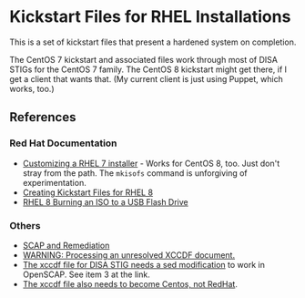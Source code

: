 # Kickstart Files for RHEL Installations

This is a set of kickstart files that present a hardened system on completion.

The CentOS 7 kickstart and associated files work through most of DISA STIGs for
the CentOS 7 family. The CentOS 8 kickstart might get there, if I get a client
that wants that. (My current client is just using Puppet, which works, too.)

## References

### Red Hat Documentation

- [Customizing a RHEL 7 installer][blog] - Works for CentOS 8, too. Just don't
stray from the path. The `mkisofs` command is unforgiving of experimentation.
- [Creating Kickstart Files for RHEL 8][rhel8ks]
- [RHEL 8 Burning an ISO to a USB Flash Drive][burniso]


[blog]: https://www.redhat.com/sysadmin/optimized-iso-image
[burniso]: https://access.redhat.com/documentation/en-us/red_hat_enterprise_linux/7/html/installation_guide/sect-making-usb-media
[rhel8ks]: https://access.redhat.com/documentation/en-us/red_hat_enterprise_linux/8/html/performing_an_advanced_rhel_installation/creating-kickstart-files_installing-rhel-as-an-experienced-user


### Others

- [SCAP and Remediation][31]
- [WARNING: Processing an unresolved XCCDF document.][32]
- [The xccdf file for DISA STIG needs a sed modification][33] to work in OpenSCAP. See item 3 at the link.
- [The xccdf file also needs to become Centos, not RedHat][34].



[31]: http://myopensourcelife.com/2013/09/08/scap-and-remediation/
[32]: https://lists.fedorahosted.org/pipermail/scap-security-guide/2012-May/000573.html
[33]: http://open-scap.org/page/Documentation#How_to_Evaluate_Defense_Information_Systems_Agency_.28DISA.29_Security_Technical_Implementation_Guide_.28STIG.29_on_Red_Hat_Enterprise_Linux_5
[34]: https://www.redhat.com/archives/spacewalk-list/2014-November/msg00007.html
